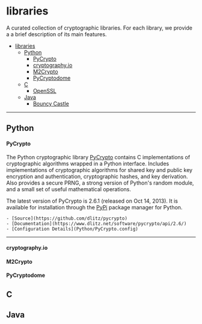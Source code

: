 # libraries

A curated collection of cryptographic libraries. For each library, we provide a
a brief description of its main features.

- [libraries](#libraries)
    - [Python](#python)
        - [PyCrypto](#pycrypto)
        - [cryptography.io](#cryptography.io)
        - [M2Crypto](#m2crypto)
        - [PyCryptodome](#pycryptodome)
    - [C](#c)
        - [OpenSSL](#openssl)
    - [Java](#java)
        - [Bouncy Castle](#bouncycastle)
        
------

## Python

#### PyCrypto 
The Python cryptographic library [PyCrypto](https://github.com/dlitz/pycrypto)
contains C implementations of cryptographic algorithms wrapped in a Python
interface. Includes implementations of cryptographic algorithms for shared key
and public key encryption and authentication, cryptographic hashes, and key
derivation. Also provides a secure PRNG, a strong  version of Python's random
module, and a small set of useful mathematical operations.


The latest version of PyCrypto is 2.6.1 (released on Oct 14, 2013). It is
available for installation through the
[PyPi](https://pypi.python.org/pypi/pycrypto/2.6.1) package manager for Python.

    - [Source](https://github.com/dlitz/pycrypto)
    - [Documentation](https://www.dlitz.net/software/pycrypto/api/2.6/)
    - [Configuration Details](Python/PyCrypto.config)

------
   
#### cryptography.io

#### M2Crypto

#### PyCryptodome

## C


## Java
